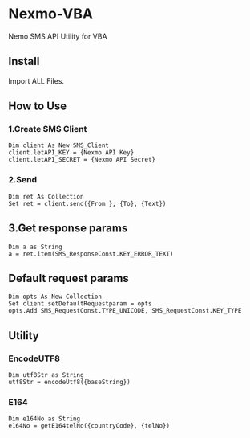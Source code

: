 # Nexmo-VBA
Nemo SMS API Utility for VBA

## Install
Import ALL Files.

## How to Use
### 1.Create SMS Client
    Dim client As New SMS_Client
    client.letAPI_KEY = {Nexmo API Key}
    client.letAPI_SECRET = {Nexmo API Secret}
### 2.Send
    Dim ret As Collection
    Set ret = client.send({From }, {To}, {Text})

## 3.Get response params
    Dim a as String
    a = ret.item(SMS_ResponseConst.KEY_ERROR_TEXT)

## Default request params
    Dim opts As New Collection
    Set client.setDefaultRequestparam = opts
    opts.Add SMS_RequestConst.TYPE_UNICODE, SMS_RequestConst.KEY_TYPE

## Utility

### EncodeUTF8
    
    Dim utf8Str as String
    utf8Str = encodeUtf8({baseString})
    
### E164
    Dim e164No as String
    e164No = getE164telNo({countryCode}, {telNo})
